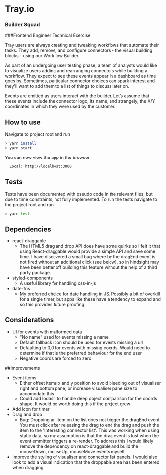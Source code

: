 # Tray.io 
### Builder Squad 
###Frontend Engineer Technical Exercise

Tray users are always creating and tweaking workflows that automate their tasks.
They add, remove, and configure connectors - the visual building blocks - using our
Workflow Builder.

As part of an undergoing user testing phase, a team of analysts would like to
visualize users adding and rearranging connectors while building a workflow. They
expect to see these events appear in a dashboard as time goes by. Sometimes,
particular connector choices can spark interest and they'll want to add them to a list
of things to discuss later on.

Events are emitted as users interact with the builder. Let’s assume that these events
include the connector logo, its name, and strangely, the X/Y coordinates in which
they were used by the customer.

## How to use
Navigate to project root and run
```bash
> yarn install
> yarn start
```
You can now view the app in the browser
```bash
  Local: http://localhost:3000
```

## Tests
Tests have been documented with pseudo code in the relevant files, but due to time constraints, not fully implemented.
To run the tests navigate to the project root and run
```bash
> yarn test
```


## Dependencies
- react-draggable
    - The HTML5 drag and drop API does have some quirks so I felt it  that using React-draggable would provide a simple API and save some time. I have discovered a small bug where by the dragEnd event is not fired without an additional click (see below), so in hindsight may have been better off building this feature without the help of a third party package. 
- styled-components
    - A useful library for handling css-in-js
- date-fns
    - My preferred choice for date handling in JS. Possibly a bit of overkill for a single timer, but apps like these have a tendency to expand and so this provides future proofing.

## Considerations
- UI for events with malformed data
    - "No name" used for events missing a name
    - Default fallback icon should be used for events missing a url
    - Defaulting to 0,0 for events with missing coords. Would need to determine if that is the preferred behaviour for the end user
    - Negative coords are forced to zero

##Improvements

- Event items
    - Either offset items x and y position to avoid bleeding out of visualiser right and bottom pane, or increase visualiser pane size to accomodate this
    - Could add lodash to handle deep object comparison for the coords shape. It would be worth doing this if the project grew
- Add icon for timer
- Drag and drop
    - Bug: Dropping an item on the list does not trigger the dragEnd event. You must click after releasing the drag to end the drag and push the item to the 'Interesting connector list'. This was working when using static data, so my assumption is that the drag event is lost when the event emmitter triggers a re-render. To address this I would likely remove the dependency on react-draggable and build the mouseDown, mouseUp, mouseMove events myself.
- Improve the styling of visualiser and connector list panels. I would also look to add a visual indication that the droppable area has been entered when dragging

